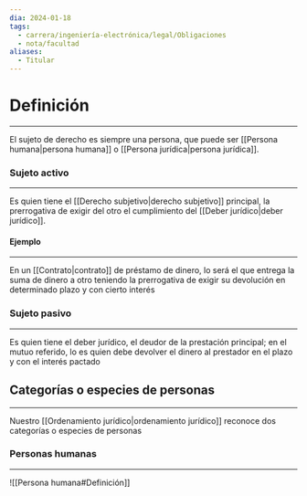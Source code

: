 ```yaml
---
dia: 2024-01-18
tags:
  - carrera/ingeniería-electrónica/legal/Obligaciones
  - nota/facultad
aliases:
  - Titular
---
```

# Definición
---
El sujeto de derecho es siempre una persona, que puede ser [[Persona humana|persona humana]] o [[Persona jurídica|persona jurídica]]. 

### Sujeto activo
---
Es quien tiene el [[Derecho subjetivo|derecho subjetivo]] principal, la prerrogativa de exigir del otro el cumplimiento del [[Deber jurídico|deber jurídico]]. 

#### Ejemplo
---
En un [[Contrato|contrato]] de préstamo de dinero, lo será el que entrega la suma de dinero a otro teniendo la prerrogativa de exigir su devolución en determinado plazo y con cierto interés

### Sujeto pasivo
---
Es quien tiene el deber jurídico, el deudor de la prestación principal; en el mutuo referido, lo es quien debe devolver el dinero al prestador en el plazo y con el interés pactado

## Categorías o especies de personas
---
Nuestro [[Ordenamiento jurídico|ordenamiento jurídico]] reconoce dos categorías o especies de personas

### Personas humanas
---
![[Persona humana#Definición]]
